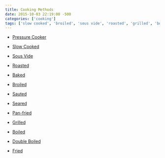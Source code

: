 ```yaml
---
title: Cooking Methods
date: 2015-10-03 22:19:00 -500
categories: ['cooking']
tags: ['slow cooked', 'broiled', 'sous vide', 'roasted', 'grilled', 'boiled', 'baked', 'sauted', 'double boiled', 'seared', 'fried', 'pan-fried', 'pressure cooker']
---
```


-   [Pressure Cooker](:Category:Pressure_Cooker "wikilink")
-   [Slow Cooked](:Category:Slow_Cooked "wikilink")
-   [Sous Vide](:Category:Sous_Vide "wikilink")
-   [Roasted](:Category:Roasted "wikilink")
-   [Baked](:Category:Baked "wikilink")
-   [Broiled](:Category:Broiled "wikilink")
-   [Sauted](:Category:Sauted "wikilink")
-   [Seared](:Category:Seared "wikilink")
-   [Pan-fried](:Category:Pan-fried "wikilink")
-   [Grilled](:Category:Grilled "wikilink")
-   [Boiled](:Category:Boiled "wikilink")
-   [Double Boiled](:Category:Double_Boiled "wikilink")
-   [Fried](:Category:Fried "wikilink")

